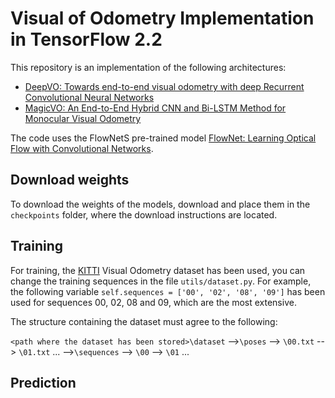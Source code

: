 # Visual of Odometry Implementation in TensorFlow 2.2

This repository is an implementation of the following architectures:

- [DeepVO: Towards end-to-end visual odometry with deep Recurrent Convolutional Neural Networks](https://ieeexplore.ieee.org/document/7989236)
- [MagicVO: An End-to-End Hybrid CNN and Bi-LSTM Method for Monocular Visual Odometry](https://ieeexplore.ieee.org/document/8753500)

The code uses the FlowNetS pre-trained model [FlowNet: Learning Optical Flow with Convolutional Networks](https://ieeexplore.ieee.org/document/7410673).

## Download weights

To download the weights of the models, download and place them in the `checkpoints` folder, where the download instructions are located.

## Training

For training, the [KITTI]() Visual Odometry dataset has been used, you can change the training sequences in the file `utils/dataset.py`. For example, the following variable `self.sequences = ['00', '02', '08', '09']` has been used for sequences 00, 02, 08 and 09, which are the most extensive.

The structure containing the dataset must agree to the following:

`<path where the dataset has been stored>\dataset`
    -->`\poses`
        --> `\00.txt`
        --> `\01.txt`
        ...
    -->`\sequences`
        --> `\00`
        --> `\01`
        ...

## Prediction
